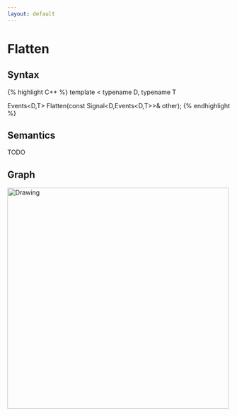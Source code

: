 ```yaml
---
layout: default
---
```

# Flatten

## Syntax
{% highlight C++ %}
template
<
    typename D,
    typename T
>
Events<D,T> Flatten(const Signal<D,Events<D,T>>& other);
{% endhighlight %}

## Semantics
TODO

## Graph
<img src="{{ site.baseurl }}/media/flow_eventflatten.png" alt="Drawing" width="500px"/>